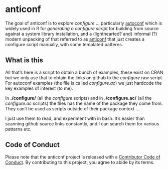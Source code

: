 
<!-- README.md is generated from README.Rmd. Please edit that file -->

# anticonf

<!-- badges: start -->
<!-- badges: end -->

The goal of anticonf is to explore *configure* … particularly
[autoconf](https://en.wikipedia.org/wiki/Autoconf) which is widely used
in R for *generating a configure script* for building from source
against a system library installation, and a (lighthearted? and)
informal (?) modern unpacking of that referred to as
[anticonf](https://github.com/r-dbi/odbc/blob/main/configure) that just
creates a configure script manually, with some templated patterns.

## What is this

All that’s here is a script to obtain a bunch of examples, these exist
on CRAN but we only use that to obtain the links on github to the
*configure* raw script. For autoconf examples (the file is called
*configure.ac*) we just hardcode the key examples of interest (to me).

In **./configure/** (all the *configure* scripts) and in
**./configure.ac/** (all the *configure.ac* scripts) the files has the
name of the package they come from. They can’t be used as scripts
outside of their package context …

I just use them to read, and experiment with in bash. It’s easier than
scanning github source links constantly, and I can search them for
various patterns etc.

## Code of Conduct

Please note that the anticonf project is released with a [Contributor
Code of
Conduct](https://contributor-covenant.org/version/2/0/CODE_OF_CONDUCT.html).
By contributing to this project, you agree to abide by its terms.
